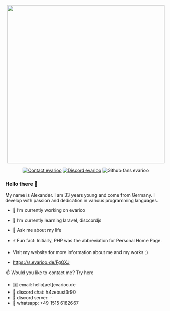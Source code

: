 <p align="center"><a href="https://www.evarioo.de" target="_blank"><img src="https://i.ibb.co/sPVdY46/github-readme-logo.png" width="493" /></a></p>

<p align="center">
<a href="mailto:hello@evarioo.de?subject=Contact about github.com/evarioooo"><img src="https://img.shields.io/static/v1?label=E-Mail&message=info@evarioo.de&color=ffba00&style=for-the-badge" alt="Contact evarioo" /></a>
<a href="https://discord.com/invite/9qqKZuAbsa"><img src="https://img.shields.io/discord/1180128790580572272?style=for-the-badge&label=Discord&color=ffba00" alt="Discord evarioo" /></a>
<img src="https://img.shields.io/github/followers/evarioooo?style=for-the-badge&label=Fans&color=ffba00" alt="Github fans evarioo" />
</p>

### Hello there 🌻

My name is Alexander. I am 33 years young and come from Germany. I develop with passion and dedication in various programming languages.

- 🔭 I’m currently working on evarioo
- 🌱 I’m currently learning laravel, disccordjs
- 💬 Ask me about my life
- ⚡ Fun fact: Initially, PHP was the abbreviation for Personal Home Page.

- Visit my website for more information about me and my works ;)
- https://s.evarioo.de/FgQXJ

📫 Would you like to contact me? Try here

- ✉️ email: hello[aet]evarioo.de
- 💬 discord chat: h4zebust3r90
- 💬 discord server: -
- 📱 whatsapp: ‪+49 1515 6182667‬

